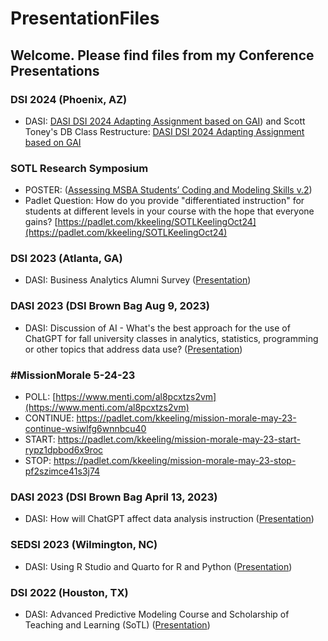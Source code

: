 # PresentationFiles
## Welcome. Please find files from my Conference Presentations

### DSI 2024 (Phoenix, AZ)
* DASI: <a href="https://github.com/kkParker/PresentationFiles/blob/main/DASI%20DSI%202024%20AdaptAssignmentsAI.pdf">DASI DSI 2024 Adapting Assignment based on GAI</a>) and Scott Toney's DB Class Restructure: <a href="https://github.com/kkParker/PresentationFiles/blob/main/DSI%20presentation%20on%20student%20support.pptx">DASI DSI 2024 Adapting Assignment based on GAI</a>
### SOTL Research Symposium
* POSTER: (<a href="https://github.com/kkParker/PresentationFiles/blob/main/KeelingSoTLPoster_MSBACodingModelingSkills_v9.30.24.pdf">Assessing MSBA Students’ Coding and Modeling Skills v.2</a>)
* Padlet Question: How do you provide "differentiated instruction" for students at different levels in your course with the hope that everyone gains? [https://padlet.com/kkeeling/SOTLKeelingOct24](https://padlet.com/kkeeling/SOTLKeelingOct24)

### DSI 2023 (Atlanta, GA)
* DASI: Business Analytics Alumni Survey (<a href="https://github.com/kkParker/PresentationFiles/blob/main/DASI%20DSI%202023BIAAlumniSurvey.pptx">Presentation</a>)

### DASI 2023 (DSI Brown Bag Aug 9, 2023)
* DASI: Discussion of AI - What's the best approach for the use of ChatGPT for fall university classes in analytics, statistics, programming or other topics that address data use? (<a href="https://github.com/kkParker/PresentationFiles/blob/main/DASI AI Discussion Keeling.pdf">Presentation</a>)

### #MissionMorale 5-24-23
* POLL: [https://www.menti.com/al8pcxtzs2vm](https://www.menti.com/al8pcxtzs2vm)
* CONTINUE: https://padlet.com/kkeeling/mission-morale-may-23-continue-wsiwlfg6wnnbcu40
* START: https://padlet.com/kkeeling/mission-morale-may-23-start-rypz1dpbod6x9roc
* STOP: https://padlet.com/kkeeling/mission-morale-may-23-stop-pf2szimce41s3j74

### DASI 2023 (DSI Brown Bag April 13, 2023)
* DASI: How will ChatGPT affect data analysis instruction (<a href="https://github.com/kkParker/PresentationFiles/blob/main/DASIChatGPTApr23.pdf">Presentation</a>)

### SEDSI 2023 (Wilmington, NC)
* DASI: Using R Studio and Quarto for R and Python (<a href="https://github.com/kkParker/PresentationFiles/blob/main/DASISEDSI%202023RStudioPythonR.pdf">Presentation</a>)

### DSI 2022 (Houston, TX)
* DASI: Advanced Predictive Modeling Course and Scholarship of Teaching and Learning (SoTL) (<a href="https://github.com/kkParker/PresentationFiles/blob/237e171e08616376be83d8574a6d6c38e1c5d12c/DSI22DASIAdvPMwRSoTL.pptx">Presentation</a>)


